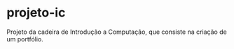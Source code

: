 # projeto-ic
Projeto da cadeira de Introdução a Computação, que consiste na criação de um portfólio. 
